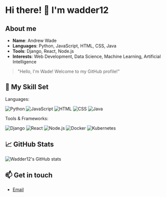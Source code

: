 # Hi there! 👋 I'm wadder12



## About me

- **Name**: Andrew Wade
- **Languages**: Python, JavaScript, HTML, CSS, Java
- **Tools**: Django, React, Node.js
- **Interests**: Web Development, Data Science, Machine Learning, Artificial Intelligence

> "Hello, I'm Wade! Welcome to my GitHub profile!"

## 🚀 My Skill Set

Languages:

![Python](https://img.shields.io/badge/-Python-black?style=flat-square&logo=Python)
![JavaScript](https://img.shields.io/badge/-JavaScript-black?style=flat-square&logo=javascript)
![HTML](https://img.shields.io/badge/-HTML-black?style=flat-square&logo=HTML5)
![CSS](https://img.shields.io/badge/-CSS-black?style=flat-square&logo=CSS3&logoColor=1572B6)
![Java](https://img.shields.io/badge/-Java-black?style=flat-square&logo=Java&logoColor=007396)

Tools & Frameworks:

![Django](https://img.shields.io/badge/-Django-black?style=flat-square&logo=django)
![React](https://img.shields.io/badge/-React-black?style=flat-square&logo=react)
![Node.js](https://img.shields.io/badge/-Node.js-black?style=flat-square&logo=node.js)
![Docker](https://img.shields.io/badge/-Docker-black?style=flat-square&logo=docker)
![Kubernetes](https://img.shields.io/badge/-Kubernetes-black?style=flat-square&logo=kubernetes)

## 📈 GitHub Stats

![Wadder12's GitHub stats](https://github-readme-stats.vercel.app/api?username=wadder12&show_icons=true&theme=radical&count_private=true&include_all_commits=true)


## 📫 Get in touch
- [Email](mailto:wadderproject@gmail.com)


